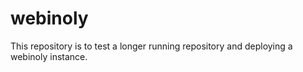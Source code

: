 # webinoly

This repository is to test a longer running repository and deploying a webinoly instance.
